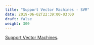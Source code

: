 ```yaml
---
title: "Support Vector Machines - SVM"
date: 2019-06-02T22:39:00-03:00
draft: false
weight: 300
---
```

[Support Vector Machines](https://en.wikipedia.org/wiki/Support-vector_machine). 

